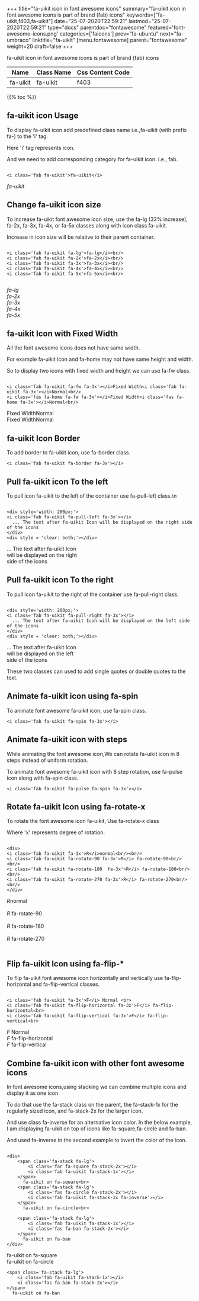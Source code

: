 +++
title="fa-uikit icon in font awesome icons"
summary="fa-uikit icon in font awesome icons is part of brand (fab) icons"
keywords=["fa-uikit,f403,fa-uikit"]
date="25-07-2020T22:59:21"
lastmod="25-07-2020T22:59:21"
type="docs"
parentdoc="fontawesome"
featured='font-awesome-icons.png'
categories=['faicons']
prev="fa-ubuntu"
next="fa-umbraco"
linktitle="fa-uikit"
[menu.fontawesome]
parent="fontawesome"
weight=20
draft=false
+++


fa-uikit icon in font awesome icons is part of brand (fab) icons

<div class='table-responsive'><table class='table'><thead><tr><th>Name</th><th>Class Name</th><th>Css Content Code</th></tr></thead><tbody><tr><td>fa-uikit</td><td>fa-uikit</td><td>f403</td></tr></tbody></table></div>


{{% toc %}}


## fa-uikit icon Usage

To display fa-uikit icon add predefined class name i.e.,fa-uikit (with prefix fa-) to the 'i' tag.

Here 'i' tag represents icon.

And we need to add corresponding category for fa-uikit icon. i.e., fab.


```

<i class='fab fa-uikit'>fa-uikit</i>
```

<i class='fab fa-uikit'>fa-uikit</i>




## Change fa-uikit icon size
To increase fa-uikit font awesome icon size, use the fa-lg (33% increase), fa-2x, fa-3x, fa-4x, or fa-5x classes along with icon class fa-uikit.

Increase in icon size will be relative to their parent container. 

```

<i class='fab fa-uikit fa-lg'>fa-lg</i><br/>
<i class='fab fa-uikit fa-2x'>fa-2x</i><br/>
<i class='fab fa-uikit fa-3x'>fa-3x</i><br/>
<i class='fab fa-uikit fa-4x'>fa-4x</i><br/>
<i class='fab fa-uikit fa-5x'>fa-5x</i><br/>
            
```

<i class='fab fa-uikit fa-lg'>fa-lg</i><br/>
<i class='fab fa-uikit fa-2x'>fa-2x</i><br/>
<i class='fab fa-uikit fa-3x'>fa-3x</i><br/>
<i class='fab fa-uikit fa-4x'>fa-4x</i><br/>
<i class='fab fa-uikit fa-5x'>fa-5x</i><br/>
            



## fa-uikit Icon with Fixed Width 

All the font awesome icons does not have same width.

For example fa-uikit icon and fa-home may not have same height and width.

So to display two icons with fixed width and height we can use fa-fw class.


```

<i class='fab fa-uikit fa-fw fa-3x'></i>Fixed Width<i class='fab fa-uikit fa-3x'></i>Normal<br/>
<i class='fas fa-home fa-fw fa-3x'></i>Fixed Width<i class='fas fa-home fa-3x'></i>Normal<br/>
```

<i class='fab fa-uikit fa-fw fa-3x'></i>Fixed Width<i class='fab fa-uikit fa-3x'></i>Normal<br/>
<i class='fas fa-home fa-fw fa-3x'></i>Fixed Width<i class='fas fa-home fa-3x'></i>Normal<br/>



## fa-uikit Icon Border 

To add border to fa-uikit icon, use fa-border class.


```
<i class='fab fa-uikit fa-border fa-3x'></i>

```
<i class='fab fa-uikit fa-border fa-3x'></i>





## Pull fa-uikit icon To the left

To pull icon fa-uikit to the left of the container use fa-pull-left class.\n

```

<div style='width: 200px;'>
<i class='fab fa-uikit fa-pull-left fa-3x'></i>
  ... The text after fa-uikit Icon will be displayed on the right side of the icons
</div>
<div style = 'clear: both;'></div>
```

<div style='width: 200px;'>
<i class='fab fa-uikit fa-pull-left fa-3x'></i>
  ... The text after fa-uikit Icon will be displayed on the right side of the icons
</div>
<div style = 'clear: both;'></div>




## Pull fa-uikit icon To the right
To pull icon fa-uikit to the right of the container use fa-pull-right class.

```

<div style='width: 200px;'>
<i class='fab fa-uikit fa-pull-right fa-3x'></i>
  ... The text after fa-uikit Icon will be displayed on the left side of the icons
</div>
<div style = 'clear: both;'></div>
```

<div style='width: 200px;'>
<i class='fab fa-uikit fa-pull-right fa-3x'></i>
  ... The text after fa-uikit Icon will be displayed on the left side of the icons
</div>
<div style = 'clear: both;'></div>

These two classes can used to add single quotes or double quotes to the text.


## Animate fa-uikit icon using fa-spin
To animate font awesome fa-uikit icon, use fa-spin class.

```
<i class='fab fa-uikit fa-spin fa-3x'></i>
```
<i class='fab fa-uikit fa-spin fa-3x'></i>




## Animate fa-uikit icon with steps
While animating the font awesome icon,We can rotate fa-uikit icon in 8 steps instead of uniform rotation.

To animate font awesome fa-uikit icon with 8 step rotation, use fa-pulse icon along with fa-spin class.


```
<i class='fab fa-uikit fa-pulse fa-spin fa-3x'></i>

```
<i class='fab fa-uikit fa-pulse fa-spin fa-3x'></i>





## Rotate fa-uikit Icon using fa-rotate-x
To rotate the font awesome icon fa-uikit, Use fa-rotate-x class

Where 'x' represents degree of rotation.


```

<div>
<i class='fab fa-uikit fa-3x'>R</i>normal<br/><br/>
<i class='fab fa-uikit fa-rotate-90 fa-3x'>R</i> fa-rotate-90<br/><br/> 
<i class='fab fa-uikit fa-rotate-180  fa-3x'>R</i> fa-rotate-180<br/><br/> 
<i class='fab fa-uikit fa-rotate-270 fa-3x'>R</i> fa-rotate-270<br/><br/>
</div>
```

<div>
<i class='fab fa-uikit fa-3x'>R</i>normal<br/><br/>
<i class='fab fa-uikit fa-rotate-90 fa-3x'>R</i> fa-rotate-90<br/><br/> 
<i class='fab fa-uikit fa-rotate-180  fa-3x'>R</i> fa-rotate-180<br/><br/> 
<i class='fab fa-uikit fa-rotate-270 fa-3x'>R</i> fa-rotate-270<br/><br/>
</div>




## Flip fa-uikit Icon using fa-flip-*
To flip fa-uikit font awesome icon horizontally and vertically use fa-flip-horizontal and fa-flip-vertical classes. 

```

<i class='fab fa-uikit fa-3x'>F</i> Normal <br>
<i class='fab fa-uikit fa-flip-horizontal fa-3x'>F</i> fa-flip-horizontal<br>
<i class='fab fa-uikit fa-flip-vertical fa-3x'>F</i> fa-flip-vertical<br>
```

<i class='fab fa-uikit fa-3x'>F</i> Normal <br>
<i class='fab fa-uikit fa-flip-horizontal fa-3x'>F</i> fa-flip-horizontal<br>
<i class='fab fa-uikit fa-flip-vertical fa-3x'>F</i> fa-flip-vertical<br>




## Combine fa-uikit icon with other font awesome icons
In font awesome icons,using stacking we can combine multiple icons and display it as one icon 

To do that use the fa-stack class on the parent, the fa-stack-1x for the regularly sized icon, and fa-stack-2x for the larger icon.

And use class fa-inverse for an alternative icon color. 
In the below example, I am displaying fa-uikit on top of icons like fa-square,fa-circle and fa-ban.

And used fa-inverse in the second example to invert the color of the icon.

```

<div>
    <span class='fa-stack fa-lg'>
        <i class='far fa-square fa-stack-2x'></i>
        <i class='fab fa-uikit fa-stack-1x'></i>
    </span>
      fa-uikit on fa-square<br>
    <span class='fa-stack fa-lg'>
        <i class='fas fa-circle fa-stack-2x'></i>
        <i class='fab fa-uikit fa-stack-1x fa-inverse'></i>
    </span>
      fa-uikit on fa-circle<br>

    <span class='fa-stack fa-lg'>
        <i class='fab fa-uikit fa-stack-1x'></i>
        <i class='fas fa-ban fa-stack-2x'></i>
    </span>
      fa-uikit on fa-ban
</div>
```

<div>
    <span class='fa-stack fa-lg'>
        <i class='far fa-square fa-stack-2x'></i>
        <i class='fab fa-uikit fa-stack-1x'></i>
    </span>
      fa-uikit on fa-square<br>
    <span class='fa-stack fa-lg'>
        <i class='fas fa-circle fa-stack-2x'></i>
        <i class='fab fa-uikit fa-stack-1x fa-inverse'></i>
    </span>
      fa-uikit on fa-circle<br>

    <span class='fa-stack fa-lg'>
        <i class='fab fa-uikit fa-stack-1x'></i>
        <i class='fas fa-ban fa-stack-2x'></i>
    </span>
      fa-uikit on fa-ban
</div>






